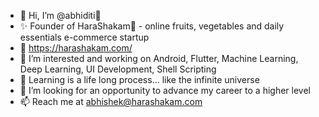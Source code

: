 - 👋 Hi, I’m @abhiditi🔱
- ✨ Founder of HaraShakam🌿 - online fruits, vegetables and daily essentials e-commerce startup
- 🔗 https://harashakam.com/
- 👀 I’m interested and working on Android, Flutter, Machine Learning, Deep Learning, UI Development, Shell Scripting
- 🌱 Learning is a life long process... like the infinite universe
- 💞️ I’m looking for an opportunity to advance my career to a higher level
- 📫 Reach me at abhishek@harashakam.com

<!---
abhiditi/abhiditi is a ✨ special ✨ repository because its `README.md` (this file) appears on your GitHub profile.
You can click the Preview link to take a look at your changes.
--->
